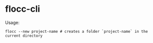 # flocc-cli

Usage:

```
flocc --new project-name # creates a folder `project-name` in the current directory
```
